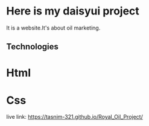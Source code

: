 # Here is my daisyui project

It is a website.It's about oil marketing.

## Technologies
# Html
# Css

live link:  https://tasnim-321.github.io/Royal_Oil_Project/